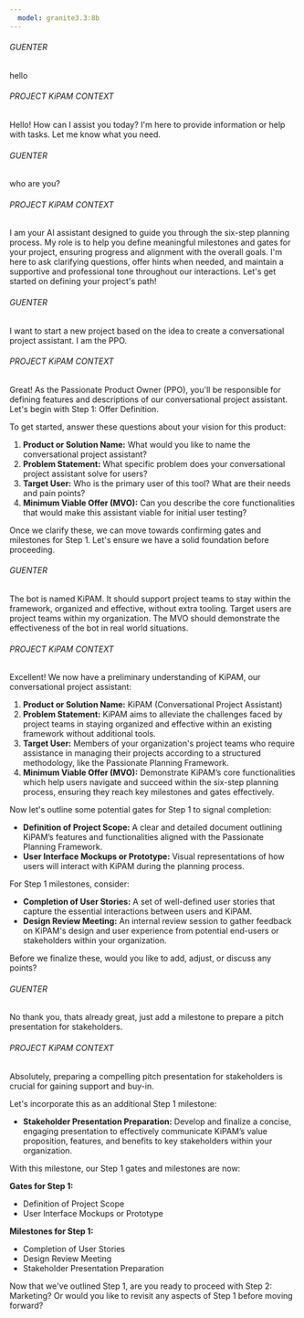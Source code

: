 ```yaml
---
  model: granite3.3:8b
---
```

###### GUENTER
hello

###### PROJECT KiPAM CONTEXT
Hello! How can I assist you today? I'm here to provide information or help with tasks. Let me know what you need.

###### GUENTER
who are you?

###### PROJECT KiPAM CONTEXT
I am your AI assistant designed to guide you through the six-step planning process. My role is to help you define meaningful milestones and gates for your project, ensuring progress and alignment with the overall goals. I'm here to ask clarifying questions, offer hints when needed, and maintain a supportive and professional tone throughout our interactions. Let's get started on defining your project's path!

###### GUENTER
I want to start a new project based on the idea to create a conversational project assistant. I am the PPO.

###### PROJECT KiPAM CONTEXT
Great! As the Passionate Product Owner (PPO), you'll be responsible for defining features and descriptions of our conversational project assistant. Let's begin with Step 1: Offer Definition. 

To get started, answer these questions about your vision for this product:

1. **Product or Solution Name:** What would you like to name the conversational project assistant?
2. **Problem Statement:** What specific problem does your conversational project assistant solve for users? 
3. **Target User:** Who is the primary user of this tool? What are their needs and pain points?
4. **Minimum Viable Offer (MVO):** Can you describe the core functionalities that would make this assistant viable for initial user testing? 

Once we clarify these, we can move towards confirming gates and milestones for Step 1. Let's ensure we have a solid foundation before proceeding.

###### GUENTER
The bot is named KiPAM. It should support project teams to stay within the framework, organized and effective, without extra tooling. Target users are project teams within my organization. The MVO should demonstrate the effectiveness of the bot in real world situations.

###### PROJECT KiPAM CONTEXT
Excellent! We now have a preliminary understanding of KiPAM, our conversational project assistant:

1. **Product or Solution Name:** KiPAM (Conversational Project Assistant)
2. **Problem Statement:** KiPAM aims to alleviate the challenges faced by project teams in staying organized and effective within an existing framework without additional tools.
3. **Target User:** Members of your organization's project teams who require assistance in managing their projects according to a structured methodology, like the Passionate Planning Framework.
4. **Minimum Viable Offer (MVO):** Demonstrate KiPAM’s core functionalities which help users navigate and succeed within the six-step planning process, ensuring they reach key milestones and gates effectively.

Now let's outline some potential gates for Step 1 to signal completion:

- **Definition of Project Scope:** A clear and detailed document outlining KiPAM’s features and functionalities aligned with the Passionate Planning Framework.
- **User Interface Mockups or Prototype:** Visual representations of how users will interact with KiPAM during the planning process.

For Step 1 milestones, consider:

- **Completion of User Stories:** A set of well-defined user stories that capture the essential interactions between users and KiPAM.
- **Design Review Meeting:** An internal review session to gather feedback on KiPAM's design and user experience from potential end-users or stakeholders within your organization.

Before we finalize these, would you like to add, adjust, or discuss any points?

###### GUENTER
No thank you, thats already great, just add a milestone to prepare a pitch presentation for stakeholders.

###### PROJECT KiPAM CONTEXT
Absolutely, preparing a compelling pitch presentation for stakeholders is crucial for gaining support and buy-in. 

Let's incorporate this as an additional Step 1 milestone:

- **Stakeholder Presentation Preparation:** Develop and finalize a concise, engaging presentation to effectively communicate KiPAM’s value proposition, features, and benefits to key stakeholders within your organization.

With this milestone, our Step 1 gates and milestones are now:

**Gates for Step 1:**

- Definition of Project Scope
- User Interface Mockups or Prototype

**Milestones for Step 1:**

- Completion of User Stories
- Design Review Meeting
- Stakeholder Presentation Preparation

Now that we've outlined Step 1, are you ready to proceed with Step 2: Marketing? Or would you like to revisit any aspects of Step 1 before moving forward?
